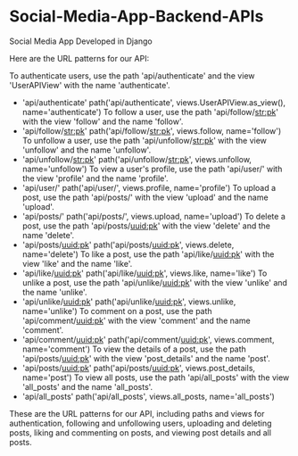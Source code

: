 # Social-Media-App-Backend-APIs

Social Media App Developed in Django

Here are the URL patterns for our API:

To authenticate users, use the path 'api/authenticate' and the view 'UserAPIView' with the name 'authenticate'.
- 'api/authenticate'
    path('api/authenticate', views.UserAPIView.as_view(), name='authenticate')
To follow a user, use the path 'api/follow/<str:pk>' with the view 'follow' and the name 'follow'.
- 'api/follow/<str:pk>'
    path('api/follow/<str:pk>', views.follow, name='follow')
To unfollow a user, use the path 'api/unfollow/<str:pk>' with the view 'unfollow' and the name 'unfollow'.
- 'api/unfollow/<str:pk>'
    path('api/unfollow/<str:pk>', views.unfollow, name='unfollow')
To view a user's profile, use the path 'api/user/' with the view 'profile' and the name 'profile'.
- 'api/user/'
    path('api/user/', views.profile, name='profile')
To upload a post, use the path 'api/posts/' with the view 'upload' and the name 'upload'.
- 'api/posts/'
    path('api/posts/', views.upload, name='upload')
To delete a post, use the path 'api/posts/<uuid:pk>' with the view 'delete' and the name 'delete'.
- 'api/posts/<uuid:pk>'
    path('api/posts/<uuid:pk>', views.delete, name='delete')
To like a post, use the path 'api/like/<uuid:pk>' with the view 'like' and the name 'like'.
- 'api/like/<uuid:pk>'
    path('api/like/<uuid:pk>', views.like, name='like')
To unlike a post, use the path 'api/unlike/<uuid:pk>' with the view 'unlike' and the name 'unlike'.
- 'api/unlike/<uuid:pk>'
    path('api/unlike/<uuid:pk>', views.unlike, name='unlike')
To comment on a post, use the path 'api/comment/<uuid:pk>' with the view 'comment' and the name 'comment'.
- 'api/comment/<uuid:pk>'
    path('api/comment/<uuid:pk>', views.comment, name='comment')
To view the details of a post, use the path 'api/posts/<uuid:pk>' with the view 'post_details' and the name 'post'.
- 'api/posts/<uuid:pk>'
    path('api/posts/<uuid:pk>', views.post_details, name='post')
To view all posts, use the path 'api/all_posts' with the view 'all_posts' and the name 'all_posts'.
- 'api/all_posts'
    path('api/all_posts', views.all_posts, name='all_posts') 

These are the URL patterns for our API, including paths and views for authentication, following and unfollowing users, uploading and deleting posts, liking and commenting on posts, and viewing post details and all posts.
